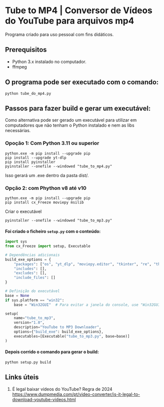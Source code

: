 # Tube to MP4 | Conversor de Vídeos do YouTube para arquivos mp4

Programa criado para uso pessoal com fins didáticos. 

## Prerequisitos

- Python 3.x instalado no computador.
- ffmpeg

## O programa pode ser executado com o comando:
```
python tube_do_mp4.py
```

## Passos para fazer build e gerar um executável:
Como alternativa pode ser gerado um executável para utilizar em computadores que não tenham o Python instalado e nem as libs necessárias.

### Opoção 1: Com Python 3.11 ou superior

```
python.exe -m pip install --upgrade pip
pip install --upgrade yt-dlp
pip install pyinstaller
pyinstaller --onefile --windowed "tube_to_mp4.py"
```

Isso gerará um .exe dentro da pasta dist/.

### Opção 2: com Phython v8 até v10

```
python.exe -m pip install --upgrade pip
pip install cx_Freeze moviepy msilib
```

Criar o executável
```
pyinstaller --onefile --windowed "tube_to_mp3.py"
```

#### Foi criado o ficheiro `setup.py` com o conteúdo:
```py
import sys
from cx_Freeze import setup, Executable

# Dependências adicionais
build_exe_options = {
    "packages": ["os", "yt_dlp", "moviepy.editor", "tkinter", "re", "threading"],
    "includes": [],
    "excludes": [],
    "include_files": []
}

# Definição do executável
base = None
if sys.platform == "win32":
    base = "Win32GUI"  # Para evitar a janela do console, use "Win32GUI"

setup(
    name="tube_to_mp3",
    version="1.0",
    description="YouTube to MP3 Downloader",
    options={"build_exe": build_exe_options},
    executables=[Executable("tube_to_mp3.py", base=base)]
)
```

#### Depois corrido o comando para gerar o build:
```
python setup.py build

```

## Links úteis

01. É legal baixar vídeos do YouTube? Regra de 2024  
    https://www.dumpmedia.com/pt/video-converter/is-it-legal-to-download-youtube-videos.html
